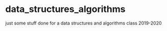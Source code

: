 # data_structures_algorithms
just some stuff done for a data structures and algorithms class 2019-2020
